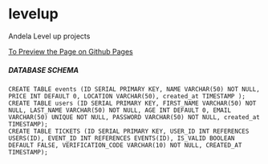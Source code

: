 # levelup
Andela Level up projects

[To Preview the Page on Github Pages](https://jeanjoe.github.io/levelup/)

##### DATABASE SCHEMA
```
CREATE TABLE events (ID SERIAL PRIMARY KEY, NAME VARCHAR(50) NOT NULL, PRICE INT DEFAULT 0, LOCATION VARCHAR(50), created_at TIMESTAMP );
CREATE TABLE users (ID SERIAL PRIMARY KEY, FIRST_NAME VARCHAR(50) NOT NULL, LAST_NAME VARCHAR(50) NOT NULL, AGE INT DEFAULT 0, EMAIL VARCHAR(50) UNIQUE NOT NULL, PASSWORD VARCHAR(50) NOT NULL, created_at TIMESTAMP);
CREATE TABLE TICKETS (ID SERIAL PRIMARY KEY, USER_ID INT REFERENCES USERS(ID), EVENT_ID INT REFERENCES EVENTS(ID), IS_VALID BOOLEAN DEFAULT FALSE, VERIFICATION_CODE VARCHAR(10) NOT NULL, CREATED_AT TIMESTAMP);
```
